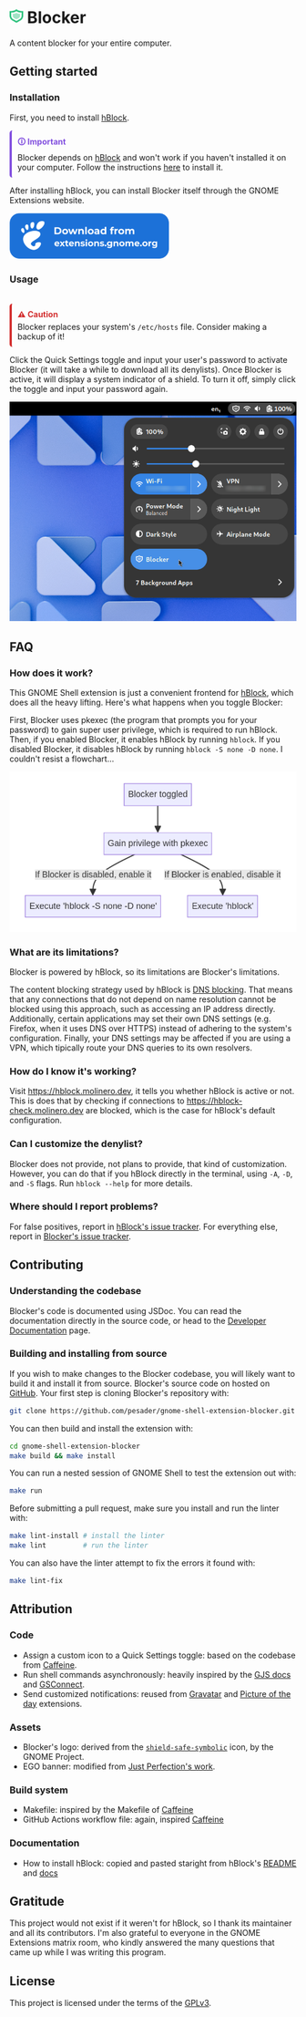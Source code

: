<h1><img height="25" src="assets/blocker.svg"> Blocker</h1>

A content blocker for your entire computer.

## Getting started

### Installation

First, you need to install [hBlock](https://hblock.molinero.dev/).

<div style="border-left: 4px solid #8250df; padding: 10px; border-radius: 5px;">
  <div style="color: #8250df; font-weight: bold; margin-bottom: 5px;">&#128712; Important</div>
  <div>Blocker depends on <a href="https://github.com/hectorm/hblock/" target="_blank">hBlock</a> and won't work if you haven't installed it on your computer. Follow the instructions <a href="https://github.com/pesader/gnome-shell-extension-blocker/wiki/Installing-hBlock" target="_blank">here</a> to install it.</div>
</div>

After installing hBlock, you can install Blocker itself through the GNOME Extensions website.

<img height="80" src="assets/ego.png">

### Usage

<br>
<div style="border-left: 4px solid #d32f2f; padding: 10px; border-radius: 5px;">
  <div style="color: #d32f2f; font-weight: bold; margin-bottom: 5px;">&#9888; Caution</div>
  <div>Blocker replaces your system's <code>/etc/hosts</code> file. Consider making a backup of it!</div>
</div>

Click the Quick Settings toggle and input your user's password to activate Blocker (it will take a while to download all its denylists). Once Blocker is active, it will display a system indicator of a shield. To turn it off, simply click the toggle and input your password again.

![Screenshot of the Quick Settings menu with the Blocker toggle](assets/screenshot.png)

## FAQ

### How does it work?

This GNOME Shell extension is just a convenient frontend for [hBlock](https://github.com/hectorm/hblock/), which does all the heavy lifting. Here's what happens when you toggle Blocker:

First, Blocker uses pkexec (the program that prompts you for your password) to gain super user privilege, which is required to run hBlock. Then, if you enabled Blocker, it enables hBlock by running `hblock`. If you disabled Blocker, it disables hBlock by running `hblock -S none -D none`. I couldn't resist a flowchart...

<img src="assets/flowchart.png">

### What are its limitations?

Blocker is powered by hBlock, so its limitations are Blocker's limitations.

The content blocking strategy used by hBlock is [DNS blocking](https://en.wikipedia.org/wiki/DNS_blocking). That means that any connections that do not depend on name resolution cannot be blocked using this approach, such as accessing an IP address directly. Additionally, certain applications may set their own DNS settings (e.g. Firefox, when it uses DNS over HTTPS) instead of adhering to the system's configuration. Finally, your DNS settings may be affected if you are using a VPN, which tipically route your DNS queries to its own resolvers.

### How do I know it's working?

Visit https://hblock.molinero.dev, it tells you whether hBlock is active or not. This is does that by checking if connections to https://hblock-check.molinero.dev are blocked, which is the case for hBlock's default configuration.

### Can I customize the denylist?

Blocker does not provide, not plans to provide, that kind of customization. However, you can do that if you hBlock directly in the terminal, using `-A`, `-D`, and `-S` flags. Run `hblock --help` for more details.

### Where should I report problems?

For false positives, report in [hBlock's issue tracker](https://github.com/hectorm/hblock/issues). For everything else, report in [Blocker's issue tracker](https://github.com/pesader/gnome-shell-extension-blocker/issues).

## Contributing

### Understanding the codebase

Blocker's code is documented using JSDoc. You can read the documentation directly in the source code, or head to the [Developer Documentation](https://pesader.dev/gnome-shell-extension-blocker/) page.

### Building and installing from source

If you wish to make changes to the Blocker codebase, you will likely want to build it and install it from source. Blocker's source code on hosted on [GitHub](https://github.com/pesader/gnome-shell-extension-blocker). Your first step is cloning Blocker's repository with:

```bash
git clone https://github.com/pesader/gnome-shell-extension-blocker.git
```

You can then build and install the extension with:

```bash
cd gnome-shell-extension-blocker
make build && make install
```

You can run a nested session of GNOME Shell to test the extension out with:

```bash
make run
```

Before submitting a pull request, make sure you install and run the linter with:

```bash
make lint-install # install the linter
make lint         # run the linter
```

You can also have the linter attempt to fix the errors it found with:

```bash
make lint-fix
```

## Attribution

### Code

- Assign a custom icon to a Quick Settings toggle: based on the codebase from [Caffeine](https://github.com/eonpatapon/gnome-shell-extension-caffeine).
- Run shell commands asynchronously: heavily inspired by the [GJS docs](https://gjs.guide/guides/gio/subprocesses.html) and [GSConnect](https://github.com/GSConnect/gnome-shell-extension-gsconnect/blob/main/src/service/plugins/runcommand.js).
- Send customized notifications: reused from [Gravatar](https://github.com/dsheeler/gnome-shell-extensions-gravatar) and [Picture of the day](https://github.com/swsnr/gnome-shell-extension-picture-of-the-day) extensions.

### Assets

- Blocker's logo: derived from the [`shield-safe-symbolic`](https://gitlab.gnome.org/World/design/icon-library/-/blob/master/data/resources/icon-dev-kit/shield-safe-symbolic.svg?ref_type=heads) icon, by the GNOME Project.
- EGO banner: modified from [Just Perfection's work](https://gitlab.gnome.org/jrahmatzadeh/just-perfection/-/blob/main/data/imgs/ego.svg?ref_type=heads).

### Build system

- Makefile: inspired by the Makefile of [Caffeine](https://github.com/eonpatapon/gnome-shell-extension-caffeine/blob/master/Makefile)
- GitHub Actions workflow file: again, inspired [Caffeine](https://github.com/eonpatapon/gnome-shell-extension-caffeine/tree/master/.github/workflows)

### Documentation

- How to install hBlock: copied and pasted staright from hBlock's [README](https://github.com/hectorm/hblock/?tab=readme-ov-file#installation) and [docs](https://github.com/hectorm/hblock/blob/master/PACKAGES.md)

## Gratitude

This project would not exist if it weren't for hBlock, so I thank its maintainer and all its contributors. I'm also grateful to everyone in the GNOME Extensions matrix room, who kindly answered the many questions that came up while I was writing this program.

## License

This project is licensed under the terms of the [GPLv3](https://www.gnu.org/licenses/gpl-3.0.txt).
